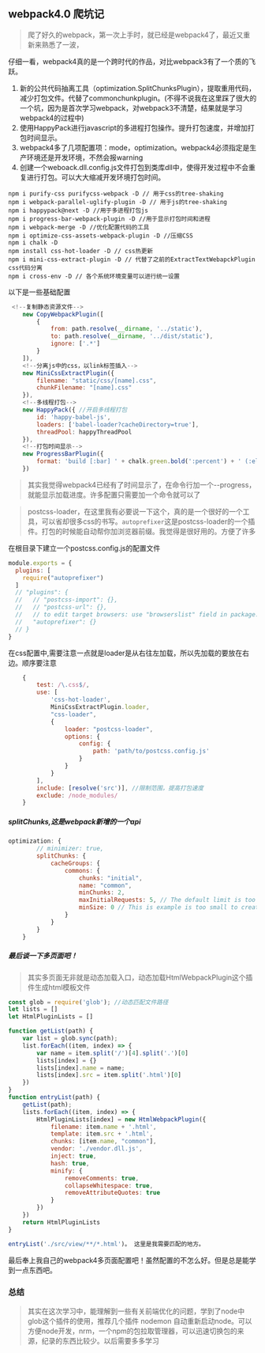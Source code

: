 ## webpack4.0 爬坑记

> 爬了好久的webpack，第一次上手时，就已经是webpack4了，最近又重新来熟悉了一波，

仔细一看，webpack4真的是一个跨时代的作品，对比webpack3有了一个质的飞跃。

1. 新的公共代码抽离工具（optimization.SplitChunksPlugin），提取重用代码，减少打包文件。代替了commonchunkplugin。(不得不说我在这里踩了很大的一个坑，因为是首次学习webpack，对webpack3不清楚，结果就是学习webpack4的过程中)
2. 使用HappyPack进行javascript的多进程打包操作。提升打包速度，并增加打包时间显示。
3. webpack4多了几项配置项：mode，optimization。webpack4必须指定是生产环境还是开发环境，不然会报warning
4. 创建一个weboack.dll.config.js文件打包到类库dll中，使得开发过程中不会重复进行打包。可以大大缩减开发环境打包时间。

```
npm i purify-css purifycss-webpack -D // 用于css的tree-shaking
npm i webpack-parallel-uglify-plugin -D // 用于js的tree-shaking
npm i happypack@next -D //用于多进程打包js
npm i progress-bar-webpack-plugin -D //用于显示打包时间和进程
npm i webpack-merge -D //优化配置代码的工具
npm i optimize-css-assets-webpack-plugin -D //压缩CSS
npm i chalk -D
npm install css-hot-loader -D // css热更新
npm i mini-css-extract-plugin -D // 代替了之前的ExtractTextWebapckPlugin css代码分离
npm i cross-env -D // 各个系统环境变量可以进行统一设置
```

以下是一些基础配置

```javascript
 <!--复制静态资源文件-->
    new CopyWebpackPlugin([
        {
            from: path.resolve(__dirname, '../static'),
            to: path.resolve(__dirname, '../dist/static'),
            ignore: ['.*']
        }
    ]),
    <!--分离js中的css，以link标签插入-->
    new MiniCssExtractPlugin({
        filename: "static/css/[name].css",
        chunkFilename: "[name].css"
    }),
    <!--多线程打包-->
    new HappyPack({ //开启多线程打包
        id: 'happy-babel-js',
        loaders: ['babel-loader?cacheDirectory=true'],
        threadPool: happyThreadPool
    }),
    <!--打包时间显示-->
    new ProgressBarPlugin({
        format: 'build [:bar] ' + chalk.green.bold(':percent') + ' (:elapsed seconds)'
    })
```
> 其实我觉得webpack4已经有了时间显示了，在命令行加一个--progress，就能显示加载进度。许多配置只需要加一个命令就可以了

> postcss-loader，在这里我有必要说一下这个，真的是一个很好的一个工具，可以省却很多css的书写。`autoprefixer`这是postcss-loader的一个插件。打包的时候能自动帮你加浏览器前缀。我觉得是很好用的。方便了许多

在根目录下建立一个postcss.config.js的配置文件

```javascript
module.exports = {
  plugins: [
    require("autoprefixer")
  ]
  // "plugins": {
  //   // "postcss-import": {},
  //   // "postcss-url": {},
  //   // to edit target browsers: use "browserslist" field in package.json
  //   "autoprefixer": {}
  // }
}

```

在css配置中,需要注意一点就是loader是从右往左加载，所以先加载的要放在右边。顺序要注意

```js
    {
        test: /\.css$/,
        use: [
            'css-hot-loader',
            MiniCssExtractPlugin.loader,
            "css-loader",
            {
                loader: "postcss-loader",
                options: {
                    config: {
                        path: 'path/to/postcss.config.js'
                    }
                }
            }
        ],
        include: [resolve('src')], //限制范围，提高打包速度
        exclude: /node_modules/
    }
```

##### splitChunks,这是webpack新增的一个api

```javascript
optimization: {
        // minimizer: true,
        splitChunks: {
            cacheGroups: {
                commons: {
                    chunks: "initial",
                    name: "common",
                    minChunks: 2,
                    maxInitialRequests: 5, // The default limit is too small to showcase the effect
                    minSize: 0 // This is example is too small to create commons chunks
                }
            }
        }
    }
```
##### 最后谈一下多页面吧！

> 其实多页面无非就是动态加载入口，动态加载HtmlWebpackPlugin这个插件生成html模板文件

```javascript
const glob = require('glob'); //动态匹配文件路径
let lists = []
let HtmlPluginLists = []

function getList(path) {
    var list = glob.sync(path);
    list.forEach((item, index) => {
        var name = item.split('/')[4].split('.')[0]
        lists[index] = {}
        lists[index].name = name;
        lists[index].src = item.split('.html')[0]
    })
}
function entryList(path) {
    getList(path);
    lists.forEach((item, index) => {
        HtmlPluginLists[index] = new HtmlWebpackPlugin({
            filename: item.name + '.html',
            template: item.src + '.html',
            chunks: [item.name, "common"],
            vendor: './vendor.dll.js',
            inject: true,
            hash: true,
            minify: {
                removeComments: true,
                collapseWhitespace: true,
                removeAttributeQuotes: true
            }
        })
    })
    return HtmlPluginLists
}

entryList('./src/view/**/*.html')。 这里是我需要匹配的地方。
```

最后奉上我自己的webpack4多页面配置吧！虽然配置的不怎么好。但是总是能学到一点东西吧。


### 总结

> 其实在这次学习中，能理解到一些有关前端优化的问题，学到了node中glob这个插件的使用，推荐几个插件 nodemon 自动重新启动node。可以方便node开发，nrm，一个npm的包拉取管理器，可以迅速切换包的来源，纪录的东西比较少。以后需要多多学习